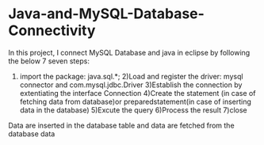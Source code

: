 # Java-and-MySQL-Database-Connectivity

In this project, I connect MySQL Database and java in eclipse  by following the below 7 seven steps:
1) import the package: java.sql.*;
2)Load and register the driver: mysql connector and com.mysql.jdbc.Driver
3)Establish the connection by extentiating the interface Connection
4)Create the statement (in case of fetching data from database)or preparedstatement(in case of inserting data in the database)
5)Excute the query
6)Process the result
7)close

Data are inserted in the database table and data are fetched from the database data
